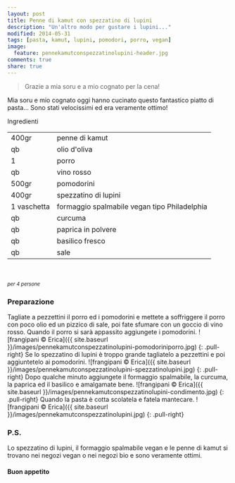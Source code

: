 ```yaml
---
layout: post
title: Penne di kamut con spezzatino di lupini
description: "Un'altro modo per gustare i lupini..."
modified: 2014-05-31
tags: [pasta, kamut, lupini, pomodori, porro, vegan]
image:
  feature: pennekamutconspezzatinolupini-header.jpg
comments: true
share: true
---
```


> Grazie a mia soru e a mio cognato per la cena!

Mia soru e mio cognato oggi hanno cucinato questo fantastico piatto di pasta... Sono stati velocissimi ed era veramente ottimo!


<div class="ingredients">
  <div class="ingredients-title">Ingredienti</div>
  <table>
    <tbody>
      <tr>
        <td>400gr</td>
        <td>penne di kamut</td>
      </tr>
      <tr>
        <td>qb</td>
        <td>olio d'oliva</td>
      </tr>
      <tr>
        <td>1</td>
        <td>porro</td>
      </tr>
      <tr>
        <td>qb</td>
        <td>vino rosso</td>
      </tr>
      <tr>
        <td>500gr</td>
        <td>pomodorini</td>
      </tr>
      <tr>
        <td>400gr</td>
        <td>spezzatino di lupini</td>
      </tr>
      <tr>
        <td>1 vaschetta</td>
        <td>formaggio spalmabile vegan tipo Philadelphia</td>
      </tr>
      <tr>
        <td>qb</td>
        <td>curcuma</td>
      </tr>
      <tr>
        <td>qb</td>
        <td>paprica in polvere</td>
      </tr>
      <tr>
        <td>qb</td>
        <td>basilico fresco</td>
      </tr>
      <tr>      
        <td>qb</td>
        <td>sale</td>    
      </tr>
    </tbody>
  </table>
  <br></br>
  <i class="pull-right" style="font-size: 80%;">per 4 persone</i>
</div>


<h3>
  <font color="grey">
    <i class="icon-cogs"></i>
  </font> Preparazione
</h3>

Tagliate a pezzettini il porro ed i pomodorini e mettete a soffriggere il porro con poco olio ed un pizzico di sale, poi fate sfumare con un goccio di vino rosso. Quando il porro si sarà appassito aggiungete i pomodorini.
![frangipani © Erica]({{ site.baseurl }}/images/pennekamutconspezzatinolupini-pomodoriniporro.jpg)
{: .pull-right}
Se lo spezzatino di lupini è troppo grande tagliatelo a pezzettini e poi aggiuntetelo ai pomodorini.
![frangipani © Erica]({{ site.baseurl }}/images/pennekamutconspezzatinolupini-spezzatinolupini.jpg)
{: .pull-right}
Dopo qualche minuto aggiungete il formaggio spalmabile, la curcuma, la paprica ed il basilico e amalgamate bene.
![frangipani © Erica]({{ site.baseurl }}/images/pennekamutconspezzatinolupini-condimento.jpg)
{: .pull-right}
Quando la pasta è cotta scolatela e fatela mantecare.
![frangipani © Erica]({{ site.baseurl }}/images/pennekamutconspezzatinolupini.jpg)
{: .pull-right}

<h3>
  <font color="#FFCC00">
    <i class="icon-lightbulb"></i>
  </font> P.S.
</h3>

Lo spezzatino di lupini, il formaggio spalmabile vegan e le penne di kamut si trovano nei negozi vegan o nei negozi bio e sono veramente ottimi. 

<h4>Buon appetito
  <font color="red">
    <i class="icon-smile"></i>
  </font>
</h4>
